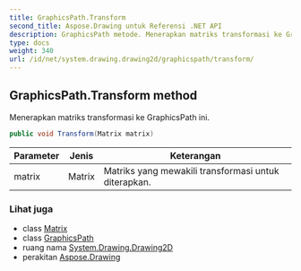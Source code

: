 ```yaml
---
title: GraphicsPath.Transform
second_title: Aspose.Drawing untuk Referensi .NET API
description: GraphicsPath metode. Menerapkan matriks transformasi ke GraphicsPath ini.
type: docs
weight: 340
url: /id/net/system.drawing.drawing2d/graphicspath/transform/
---
```

## GraphicsPath.Transform method

Menerapkan matriks transformasi ke GraphicsPath ini.

```csharp
public void Transform(Matrix matrix)
```

| Parameter | Jenis | Keterangan |
| --- | --- | --- |
| matrix | Matrix | Matriks yang mewakili transformasi untuk diterapkan. |

### Lihat juga

* class [Matrix](../../matrix/)
* class [GraphicsPath](../)
* ruang nama [System.Drawing.Drawing2D](../../graphicspath/)
* perakitan [Aspose.Drawing](../../../)


